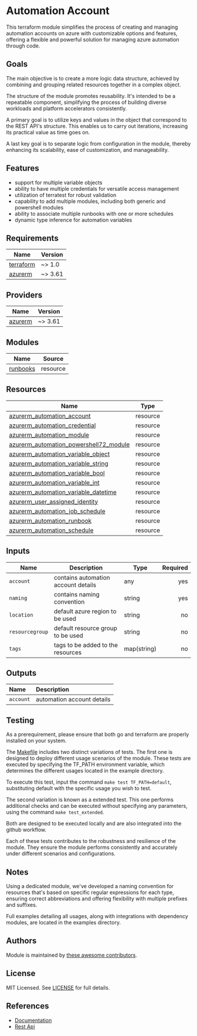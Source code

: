 # Automation Account

This terraform module simplifies the process of creating and managing automation accounts on azure with customizable options and features, offering a flexible and powerful solution for managing azure automation through code.

## Goals

The main objective is to create a more logic data structure, achieved by combining and grouping related resources together in a complex object.

The structure of the module promotes reusability. It's intended to be a repeatable component, simplifying the process of building diverse workloads and platform accelerators consistently.

A primary goal is to utilize keys and values in the object that correspond to the REST API's structure. This enables us to carry out iterations, increasing its practical value as time goes on.

A last key goal is to separate logic from configuration in the module, thereby enhancing its scalability, ease of customization, and manageability.

## Features

- support for multiple variable objects
- ability to have multiple credentials for versatile access management
- utilization of terratest for robust validation
- capability to add multiple modules, including both generic and powershell modules
- ability to associate multiple runbooks with one or more schedules
- dynamic type inference for automation variables

## Requirements

| Name | Version |
|------|---------|
| <a name="requirement_terraform"></a> [terraform](#requirement\_terraform) | ~> 1.0 |
| <a name="requirement_azurerm"></a> [azurerm](#requirement\_azurerm) | ~> 3.61 |

## Providers

| Name | Version |
|------|---------|
| <a name="provider_azurerm"></a> [azurerm](#provider\_azurerm) | ~> 3.61 |

## Modules

| Name | Source |
|------|--------|
| [runbooks](./modules/runbooks) | resource |

## Resources

| Name | Type |
|------|------|
| [azurerm_automation_account](https://registry.terraform.io/providers/hashicorp/azurerm/latest/docs/resources/automation_account) | resource |
| [azurerm_automation_credential](https://registry.terraform.io/providers/hashicorp/azurerm/latest/docs/resources/automation_credential) | resource |
| [azurerm_automation_module](https://registry.terraform.io/providers/hashicorp/azurerm/latest/docs/resources/automation_module) | resource |
| [azurerm_automation_powershell72_module](https://registry.terraform.io/providers/hashicorp/azurerm/latest/docs/resources/automation_powershell72_module) | resource |
| [azurerm_automation_variable_object](https://registry.terraform.io/providers/hashicorp/azurerm/latest/docs/resources/automation_variable_object) | resource |
| [azurerm_automation_variable_string](https://registry.terraform.io/providers/hashicorp/azurerm/latest/docs/resources/automation_variable_string) | resource |
| [azurerm_automation_variable_bool](https://registry.terraform.io/providers/hashicorp/azurerm/latest/docs/resources/automation_variable_bool) | resource |
| [azurerm_automation_variable_int](https://registry.terraform.io/providers/hashicorp/azurerm/latest/docs/resources/automation_variable_intt) | resource |
| [azurerm_automation_variable_datetime](https://registry.terraform.io/providers/hashicorp/azurerm/latest/docs/resources/automation_variable_datetime) | resource |
| [azurerm_user_assigned_identity](https://registry.terraform.io/providers/hashicorp/azurerm/latest/docs/resources/user_assigned_identity) | resource |
| [azurerm_automation_job_schedule](https://registry.terraform.io/providers/hashicorp/azurerm/latest/docs/resources/automation_job_schedule) | resource |
| [azurerm_automation_runbook](https://registry.terraform.io/providers/hashicorp/azurerm/latest/docs/resources/automation_runbook) | resource |
| [azurerm_automation_schedule](https://registry.terraform.io/providers/hashicorp/azurerm/latest/docs/resources/automation_schedule) | resource |

## Inputs

| Name | Description | Type | Required |
|------|-------------|------|--------:|
| `account` | contains automation account details | any | yes |
| `naming` | contains naming convention | string | yes |
| `location` | default azure region to be used | string | no |
| `resourcegroup` | default resource group to be used | string | no |
| `tags` | tags to be added to the resources | map(string) | no |

## Outputs

| Name | Description |
| :-- | :-- |
| `account` | automation account details |

## Testing

As a prerequirement, please ensure that both go and terraform are properly installed on your system.

The [Makefile](Makefile) includes two distinct variations of tests. The first one is designed to deploy different usage scenarios of the module. These tests are executed by specifying the TF_PATH environment variable, which determines the different usages located in the example directory.

To execute this test, input the command ```make test TF_PATH=default```, substituting default with the specific usage you wish to test.

The second variation is known as a extended test. This one performs additional checks and can be executed without specifying any parameters, using the command ```make test_extended```.

Both are designed to be executed locally and are also integrated into the github workflow.

Each of these tests contributes to the robustness and resilience of the module. They ensure the module performs consistently and accurately under different scenarios and configurations.

## Notes

Using a dedicated module, we've developed a naming convention for resources that's based on specific regular expressions for each type, ensuring correct abbreviations and offering flexibility with multiple prefixes and suffixes.

Full examples detailing all usages, along with integrations with dependency modules, are located in the examples directory.

## Authors

Module is maintained by [these awesome contributors](https://github.com/cloudnationhq/terraform-azure-aa/graphs/contributors).

## License

MIT Licensed. See [LICENSE](https://github.com/cloudnationhq/terraform-azure-aa/blob/main/LICENSE) for full details.

## References

- [Documentation](https://learn.microsoft.com/en-us/azure/automation/)
- [Rest Api](https://learn.microsoft.com/en-us/rest/api/automation/)
